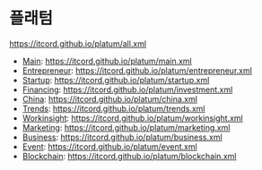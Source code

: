 # 플래텀
https://itcord.github.io/platum/all.xml
- [Main](https://platum.kr/startup-3): https://itcord.github.io/platum/main.xml
- [Entrepreneur](https://platum.kr/entrepreneur): https://itcord.github.io/platum/entrepreneur.xml
- [Startup](https://platum.kr/startup): https://itcord.github.io/platum/startup.xml
- [Financing](https://platum.kr/investment): https://itcord.github.io/platum/investment.xml
- [China](https://platum.kr/china): https://itcord.github.io/platum/china.xml
- [Trends](https://platum.kr/trends): https://itcord.github.io/platum/trends.xml
- [Workinsight](https://platum.kr/workinsight): https://itcord.github.io/platum/workinsight.xml
- [Marketing](https://platum.kr/marketing): https://itcord.github.io/platum/marketing.xml
- [Business](https://platum.kr/business): https://itcord.github.io/platum/business.xml
- [Event](https://platum.kr/event): https://itcord.github.io/platum/event.xml
- [Blockchain](https://platum.kr/blockchain): https://itcord.github.io/platum/blockchain.xml

